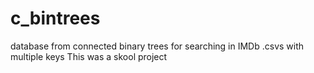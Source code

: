# c_bintrees
database from connected binary trees for searching in IMDb .csvs with multiple keys
This was a skool project
